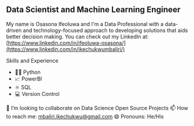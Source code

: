 ## Data Scientist and Machine Learning Engineer

My name is Osasona Ifeoluwa and I'm a Data Professional with a data-driven and technology-focused approach to developing solutions that aids better decision making. You can check out my LinkedIn at: [https://www.linkedin.com/in/ifeoluwa-osasona/](https://www.linkedin.com/in/ikechukwumbaliri/)

Skills and Experience
* 👩‍💻 Python
* 📈 PowerBI
* ⚛ SQL
* 💻 Version Control

👯 I’m looking to collaborate on Data Science Open Source Projects
📫 How to reach me: mbaliri.ikechukwu@gmail.com
😄 Pronouns: He/His
